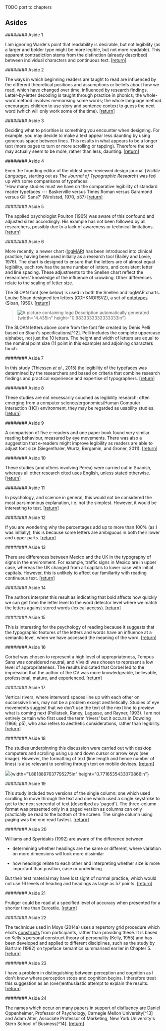 TODO port to chapters

## Asides

######## Aside 1

I am ignoring Warde's point that readability is desirable, but not
legibility (as a larger and bolder type might be more legible, but not
more readable). This apparent contradiction stems from the distinction
(already described) between individual characters and continuous text.
\[[return](#Aside1)\]

######## Aside 2

The ways in which beginning readers are taught to read are influenced by
the different theoretical positions and assumptions or beliefs about how
we read, which have changed over time, influenced by research findings.
Letter-by-letter decoding is taught through practice in phonics; the
whole-word method involves memorising some words; the whole language
method encourages children to use story and sentence context to guess
the next word (which will only work some of the time).
\[[return](#Aside2)\]

######## Aside 3

Deciding what to prioritise is something you encounter when designing.
For example, you may decide to make a text appear less daunting by using
generous space between lines. This results in what appears to be a
longer text (more pages to turn or more scrolling or tapping). Therefore
the text may actually seem to be more, rather than less, daunting.
\[[return](#Aside3)\]

######## Aside 4

Even the founding editor of the oldest peer-reviewed design journal
(*Visible Language*, starting out as *The Journal of Typographic
Research*) was fed up with some comparisons of typefaces:\
'How many studies must we have on the comparative legibility of standard
reader typefaces --- Baskerville versus Times Roman versus Garamond
versus Gill Sans?' (Wrolstad, 1970, p37) \[[return](#Aside4)\]

######## Aside 5

The applied psychologist Poulton (1965) was aware of this confound and
adjusted sizes accordingly. His example has not been followed by all
researchers, possibly due to a lack of awareness or technical
limitations. \[[return](#Aside5)\]

######## Aside 6

More recently, a newer chart ([logMAR](\l)) has been introduced into
clinical practice, having been used initially as a research tool (Bailey
and Lovie, 1976). The chart is designed to ensure that the letters are
of almost equal legibility, each row has the same number of letters, and
consistent letter and line spacing. These adjustments to the Snellen
chart reflect the researchers' knowledge of the influence of crowding.
Other differences relate to the scaling of letter size.

The SLOAN font (see below) is used in both the Snellen and logMAR
charts. Louise Sloan designed ten letters (CDHKNORSVZ), a set of
[optotypes](#optotypes) (Sloan, 1959). \[[return](#Aside6)\]

> ![A picture containing logo Description automatically
> generated](media/image3.jpeg){width="4.435in"
> height="0.9833333333333333in"}

The SLOAN letters above come from the font file created by Denis Pelli
based on Sloan's specifications[^12]. Pelli includes the complete
uppercase alphabet, not just the 10 letters. The height and width of
letters are equal to the nominal point size (11 point in this example)
and adjoining characters touch.

######## Aside 7

In this study (Thiessen *et al*., 2015) the legibility of the typefaces
was determined by the researchers and based on criteria that combine
research findings and practical experience and expertise of
typographers. \[[return](#Aside7)\]

######## Aside 8

These studies are not necessarily couched as legibility research; often
emerging from a computer science/ergonomics/Human Computer Interaction
(HCI) environment, they may be regarded as usability studies.
\[[return](#Aside8)\]

######## Aside 9

A comparison of five e-readers and one paper book found very similar
reading behaviour, measured by eye movements. There was also a
suggestion that e-readers might improve legibility as readers are able
to adjust font size (Siegenthaler, Wurtz, Bergamin, and Groner, 2011).
\[[return](#Aside9)\]

######## Aside 10

These studies (and others involving Perea) were carried out in Spanish,
whereas all other research cited uses English, unless stated otherwise.
\[[return](#Aside10)\]

######## Aside 11

In psychology, and science in general, this would not be considered the
most parsimonious explanation, i.e. not the simplest. However, it would
be interesting to test. \[[return](#Aside11)\]

######## Aside 12

If you are wondering why the percentages add up to more than 100% (as I
was initially), this is because some letters are ambiguous in both their
lower and upper parts. \[[return](#Aside12)\]

######## Aside 13

There are differences between Mexico and the UK in the typography of
signs in the environment. For example, traffic signs in Mexico are in
upper case, whereas the UK changed from all capitals to lower case with
initial capitals. However, this is unlikely to affect our familiarity
with reading continuous text. \[[return](#Aside13)\]

######## Aside 14

The authors interpret this result as indicating that bold affects how
quickly we can get from the letter level to the word detector level
where we match the letters against stored words (lexical access).
\[[return](#Aside14)\]

######## Aside 15

This is interesting for the psychology of reading because it suggests
that the typographic features of the letters and words have an influence
at a semantic level, when we have accessed the meaning of the word.
\[[return](#Aside15)\]

######## Aside 16

Corbel was chosen to represent a high level of appropriateness, Tempus
Sans was considered neutral, and Vivaldi was chosen to represent a low
level of appropriateness. The results indicated that Corbel led to the
impression that the author of the CV was more knowledgeable, believable,
professional, mature, and experienced. \[[return](#Aside16)\]

######## Aside 17

Vertical rivers, where interword spaces line up with each other on
successive lines, may not be a problem except aesthetically. Studies of
eye movements suggest that we don't use the text of the next line to
preview what is coming next (Pollatsek, Raney, Lagasse, and Rayner,
1993). I am not entirely certain who first used the term 'rivers' but it
occurs in Dowding (1966, p5), who also refers to aesthetic
considerations, rather than legibility. \[[return](#Aside17)\]

######## Aside 18

The studies underpinning this discussion were carried out with desktop
computers and scrolling using up and down cursor or arrow keys (see
image). However, the formatting of text (line length and hence number of
lines) is also relevant to scrolling through text on mobile devices.
\[[return](#Aside18)\]

![](media/image4.jpeg){width="1.8818897637795275in"
height="0.7716535433070866in"}

######## Aside 19

This study included two versions of the single column: one which used
scrolling to move through the text and one which used a single keystroke
to get to the next screenful of text (described as 'paged'). The
three-column format was presented only in a paged version as columns can
only practically be read to the bottom of the screen. The single column
using paging was the one read fastest. \[[return](#Aside19)\]

######## Aside 20

Williams and Spyridakis (1992) are aware of the difference between

-   determining whether headings are the same or different, where
    variation on more dimensions will look more dissimilar

-   how headings relate to each other and interpreting whether size is
    more important than position, case or underlining

But their test material may have lost sight of normal practice, which
would not use 16 levels of heading and headings as large as 57 points.
\[[return](#Aside20)\]

######## Aside 21

Frutiger could be read at a specified level of accuracy when presented
for a shorter time than Eurostile. \[[return](#Aside21)\]

######## Aside 22

The technique used in Moys (2014a) uses a repertory grid procedure which
elicits [constructs](#construct) from participants, rather than
providing these. It is based on Kelly's personal construct theory of
personality (Kelly, 1955) and has been developed and applied to
different disciplines, such as the study by Bartram (1982) on typeface
semantics summarised earlier in Chapter 5. \[[return](#Aside22)\]

######## Aside 23

I have a problem in distinguishing between perception and cognition as I
don't know where perception stops and cognition begins. I therefore
treat this suggestion as an (over)enthusiastic attempt to explain the
results. \[[return](#Aside23)\]

######## Aside 24

The names which occur on many papers in support of disfluency are Daniel
Oppenheimer, Professor of Psychology, Carnegie Mellon University[^13]
and Adam Alter, Associate Professor of Marketing, New York University's
Stern School of Business[^14]. \[[return](#Aside24)\]